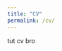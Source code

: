 ```yaml
---
title: "CV"
permalink: /cv/
---
```

tut cv bro

<!---
## WORK EXPERIENCE
# Research assistant at Aalborg University, Aalborg, Denmark, 08/2019 – present
Position at traffic research group. Developing algorithms and software in Python and C++ for traffic measurements, object detection and tracking using camera, radar and lidar.

# Research assistant at Aalborg University, Aalborg, Denmark, 08/2018 – 07/2019
Researched computational methods in structural health monitoring. Developed MATLAB toolbox to perform numerical modelling of vibrating structures, signal processing for extraction of damage sensitive features, machine learning methods for damage detection. Co-supervised master thesis in the subjects of structural dynamics and time-series modelling.

# Laboratory technician at SINTEF Ocean, Hirtshals, Denmark, 07/ 2017 – 06/2018
Analyzed data from load cells and camera based motion tracking system to increase the accuracy of the model testing of aquaculture cages. Developed a simulation software in C# to predict the deformation of the critical parts of the large scale fishing gear in order to assess the impact of different gear designs on by-catch reduction. Assisted the flume tank experiments of scaled models of industrial fishing gear.

# Structural engineer at Niras, Aarhus, Denmark, 01/2016 – 09/2017
Was responsible for vertical load calculation for a large (40,000 m2) office building, determination of foundation sizes in the adjacent parking building and design of stabilizing walls in both buildings.

## EDUCATION
# MSc: Structural & Civil Engineering at Aalborg University, Aalborg, Denmark, 08/2016 – 06/2018
Great results with a course average grade of 10.8/12. 60 ECTS master thesis in cooperation with SINTEF Ocean on the topic: “Implementation and comparison of two numerical models of trawl cod-end” with a grade of 12/12.

# BEng: Structural & Civil Engineering at VIA UC, Horsens Denmark, 08/ 2012 – 02/2016
Great results with a course average grade of 11/12. 18 ECTS bachelor thesis on the topic: “FEM modeling, programming, parametric design and wind tunnel testing of a bridge with irregular geometry” with a grade of 12/12.

## RELEVANT COURSES
# PyImageSearch Gurus, 06/2019 – 12/2019
Six month applied computer vision course covering theory and implementation of systems for solving real-life problems regarding image classification, object detection, face recognition, content based image retrieval, automatic license plate recognition, deep learning for computer vision.

## LANGUAGE SKILLS (In common European framework CERF)
Language | Level | Based on exam
---|---|---
Danish   |  B2 – intermediate | Danskuddannelse 3 modul 5 exam
English  |  C1 – advanced      | IELTS 7.0
Russian  |  native language |
Estonian |  B2 – intermediate   | Gymnasium final exam
--->

